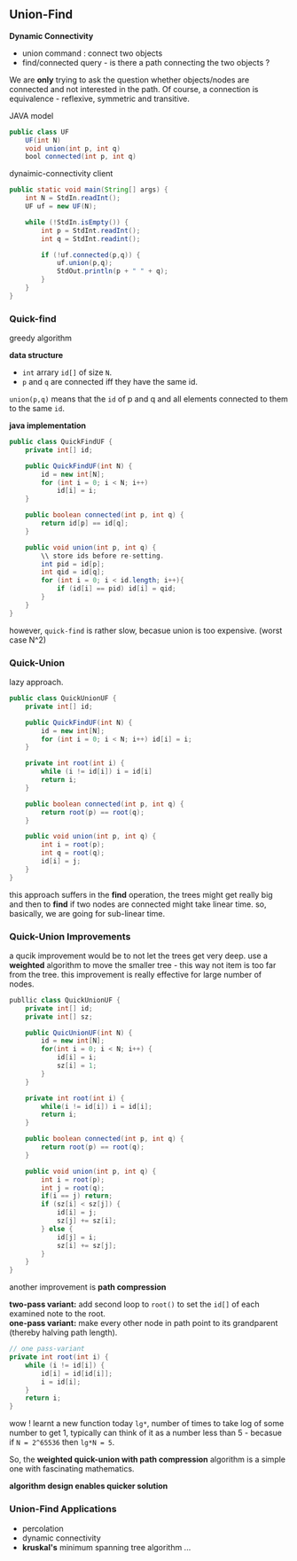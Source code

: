 ## Union-Find ##

**Dynamic Connectivity**

* union command : connect two objects  
* find/connected query - is there a path connecting the two objects ?  

We are **only** trying to ask the question whether objects/nodes are connected and not interested in the path. Of course, a connection is equivalence - reflexive, symmetric and transitive. 

JAVA model

```java
public class UF
	UF(int N) 
	void union(int p, int q)
	bool connected(int p, int q)
```

dynaimic-connectivity client
```java
public static void main(String[] args) {
	int N = StdIn.readInt();
	UF uf = new UF(N);

	while (!StdIn.isEmpty()) {
		int p = StdInt.readInt();
		int q = StdInt.readint();

		if (!uf.connected(p,q)) {
			uf.union(p,q);
			StdOut.println(p + " " + q);
		}
	}
}
```

### Quick-find ###

greedy algorithm

**data structure**

- `int` arrary `id[]` of size `N`.  
- `p` and `q` are connected iff they have the same id.  

`union(p,q)` means that the `id` of p and q and all elements connected to them to the same `id`.  

**java implementation**

```java
public class QuickFindUF {
	private int[] id;

	public QuickFindUF(int N) {
		id = new int[N];
		for (int i = 0; i < N; i++)
			id[i] = i;
	}

	public boolean connected(int p, int q) {
		return id[p] == id[q];
	}

	public void union(int p, int q) {
		\\ store ids before re-setting. 
		int pid = id[p];
		int qid = id[q];
		for (int i = 0; i < id.length; i++){
			if (id[i] == pid) id[i] = qid;
		}
	}
}
```

however, `quick-find` is rather slow, becasue union is too expensive. (worst case N^2)

### Quick-Union ###

lazy approach. 


```java
public class QuickUnionUF {
	private int[] id;

	public QuickFindUF(int N) {
		id = new int[N];
		for (int i = 0; i < N; i++) id[i] = i;
	}

	private int root(int i) {
		while (i != id[i]) i = id[i]
		return i;
	}

	public boolean connected(int p, int q) {
		return root(p) == root(q);
	}

	public void union(int p, int q) {
		int i = root(p);
		int q = root(q);
		id[i] = j;
	}
}
```

this approach suffers in the **find** operation, the trees might get really big and then to **find** if two nodes are connected might take linear time. so, basically, we are going for sub-linear time. 

### Quick-Union Improvements ###

a qucik improvement would be to not let the trees get very deep. use a **weighted** algorithm to move the smaller tree - this way not item is too far from the tree. this improvement is really effective for large number of nodes. 

```java
publlic class QuickUnionUF {
	private int[] id;
	private int[] sz;

	public QuicUnionUF(int N) {
		id = new int[N];
		for(int i = 0; i < N; i++) {
			id[i] = i;
			sz[i] = 1;
		} 
	}

	private int root(int i) {
		while(i != id[i]) i = id[i];
		return i;
	}

	public boolean connected(int p, int q) {
		return root(p) == root(q);
	}

	public void union(int p, int q) {
		int i = root(p);
		int j = root(q);
		if(i == j) return;
		if (sz[i] < sz[j]) {
			id[i] = j; 
			sz[j] += sz[i];
		} else {
			id[j] = i; 
			sz[i] += sz[j];
		}
	}
}
```

another improvement is **path compression**

**two-pass variant:** add second loop to `root()` to set the `id[]` of each examined note to the root.  
**one-pass variant:** make every other node in path point to its grandparent (thereby halving path length).

```java
// one pass-variant
private int root(int i) {
	while (i != id[i]) {
		id[i] = id[id[i]];
		i = id[i];
	}
	return i;
}
```

wow ! learnt a new function today `lg*`, number of times to take log of some number to get 1, typically can think of it as a number less than 5 - becasue if `N = 2^65536` then `lg*N = 5`.  

So, the **weighted quick-union with path compression** algorithm is a simple one with fascinating mathematics.  

**algorithm design enables quicker solution**

### Union-Find Applications ###

* percolation  
* dynamic connectivity  
* **kruskal's** minimum spanning tree algorithm
...
